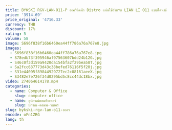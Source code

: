 ```yaml
---
title: BYKSKI RGV-LAN-O11-P อะคริลิคน้ํา Distro แผ่นใช้สําหรับ LIAN LI O11 แบบไดนามิก/3PIN ARGB/Combo DDC ปั๊ม
price: '3914.69'
price_original: '4716.33'
currency: THB
discount: 17%
rating: 5
volume: 58
image: S696f838f16b6460ea44ff786a76a767e8.jpg
images:
  - S696f838f16b6460ea44ff786a76a767e8.jpg
  - S78edb73f395946af97563607bdd24b12G.jpg
  - S46c0f3d159a9420da154bfa2f29bea58T.jpg
  - Sa2fcc637773d43c38befed76116f5f20j.jpg
  - S31e44095f89844929727ec2c08161aeeX.jpg
  - S3482e7e726f34d0295bd5c8cc44dc18bx.jpg
video: 274064614178.mp4
categories:
  - name: Computer & Office
    slug: computer-office
  - name: อุปกรณ์คอมพิวเตอร์
    slug: ปกรณ-คอมพ-วเตอร
slug: bykski-rgv-lan-o11-อะคร
encode: oFn1ZRG
lang: th
---
```

  